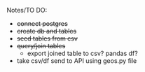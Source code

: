 Notes/TO DO:
- ~~connect postgres~~
- ~~create db and tables~~
- ~~seed tables from csv~~
- ~~query/join tables~~
	- export joined table to csv? pandas df?
- take csv/df send to API using geos.py file
